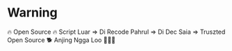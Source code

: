 # Warning
🔥 Open Source 🔥
Script Luar => Di Recode Pahrul => Di Dec Saia => Truszted Open Source
🐕 Anjing Ngga Loo 🖕🤣🤣
